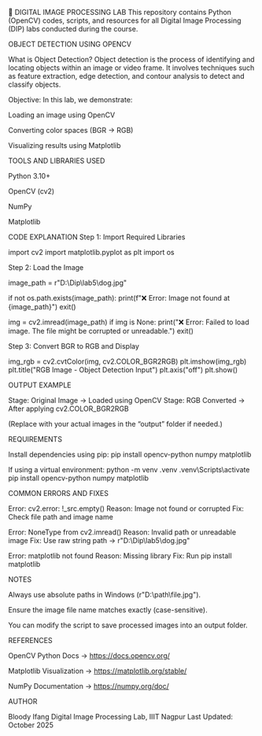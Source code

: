 📸 DIGITAL IMAGE PROCESSING LAB
This repository contains Python (OpenCV) codes, scripts, and resources for all Digital Image Processing (DIP) labs conducted during the course.

OBJECT DETECTION USING OPENCV

What is Object Detection?
Object detection is the process of identifying and locating objects within an image or video frame. It involves techniques such as feature extraction, edge detection, and contour analysis to detect and classify objects.

Objective:
In this lab, we demonstrate:

Loading an image using OpenCV

Converting color spaces (BGR → RGB)

Visualizing results using Matplotlib

TOOLS AND LIBRARIES USED

Python 3.10+

OpenCV (cv2)

NumPy

Matplotlib


CODE EXPLANATION
Step 1: Import Required Libraries

import cv2
import matplotlib.pyplot as plt
import os

Step 2: Load the Image

image_path = r"D:\Dip\lab5\dog.jpg"

if not os.path.exists(image_path):
print(f"❌ Error: Image not found at {image_path}")
exit()

img = cv2.imread(image_path)
if img is None:
print("❌ Error: Failed to load image. The file might be corrupted or unreadable.")
exit()

Step 3: Convert BGR to RGB and Display

img_rgb = cv2.cvtColor(img, cv2.COLOR_BGR2RGB)
plt.imshow(img_rgb)
plt.title("RGB Image - Object Detection Input")
plt.axis("off")
plt.show()

OUTPUT EXAMPLE

Stage: Original Image → Loaded using OpenCV
Stage: RGB Converted → After applying cv2.COLOR_BGR2RGB

(Replace with your actual images in the “output” folder if needed.)

REQUIREMENTS

Install dependencies using pip:
pip install opencv-python numpy matplotlib

If using a virtual environment:
python -m venv .venv
.venv\Scripts\activate
pip install opencv-python numpy matplotlib

COMMON ERRORS AND FIXES

Error: cv2.error: !_src.empty()
Reason: Image not found or corrupted
Fix: Check file path and image name

Error: NoneType from cv2.imread()
Reason: Invalid path or unreadable image
Fix: Use raw string path → r"D:\Dip\lab5\dog.jpg"

Error: matplotlib not found
Reason: Missing library
Fix: Run pip install matplotlib

NOTES

Always use absolute paths in Windows (r"D:\path\file.jpg").

Ensure the image file name matches exactly (case-sensitive).

You can modify the script to save processed images into an output folder.

REFERENCES

OpenCV Python Docs → https://docs.opencv.org/

Matplotlib Visualization → https://matplotlib.org/stable/

NumPy Documentation → https://numpy.org/doc/

AUTHOR

Bloody Ifang
Digital Image Processing Lab, IIIT Nagpur
Last Updated: October 2025
